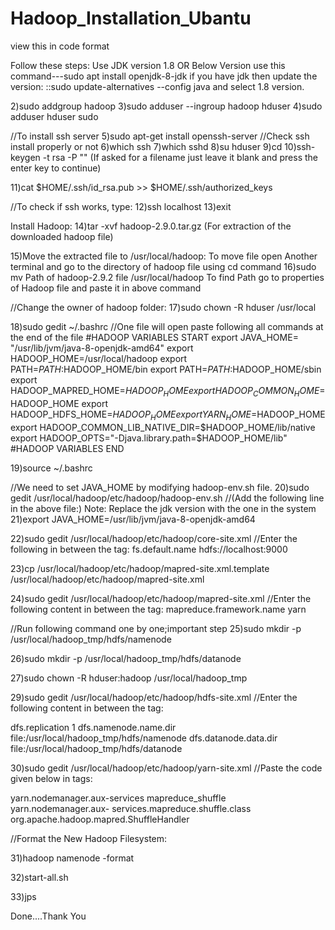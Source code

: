# Hadoop_Installation_Ubantu

view this in code format

Follow these steps:
Use JDK version 1.8 OR Below Version 
use this command---sudo apt install openjdk-8-jdk
if you have jdk then update the version:
::sudo update-alternatives --config java
and select 1.8 version.

2)sudo addgroup hadoop
3)sudo adduser --ingroup hadoop hduser
4)sudo adduser hduser sudo

//To install ssh server
5)sudo apt-get install openssh-server
//Check ssh install properly or not
6)which ssh 
7)which sshd
8)su hduser
9)cd
10)ssh-keygen -t rsa -P "" (If asked for a filename just leave it blank and press the enter key to continue)

11)cat $HOME/.ssh/id_rsa.pub >> $HOME/.ssh/authorized_keys 	

//To check if ssh works, type: 
12)ssh localhost
13)exit

Install Hadoop:
14)tar -xvf hadoop-2.9.0.tar.gz (For extraction of the downloaded hadoop file)

15)Move the extracted file to /usr/local/hadoop:
To move file open Another terminal and go to the directory of hadoop file using cd command
16)sudo mv Path of hadoop-2.9.2 file /usr/local/hadoop
To find Path go to properties of Hadoop file and paste it in above command

//Change the owner of hadoop folder: 
17)sudo chown -R hduser /usr/local

18)sudo gedit ~/.bashrc
//One file will open paste following all commands at the end of the file
#HADOOP VARIABLES START
export JAVA_HOME= "/usr/lib/jvm/java-8-openjdk-amd64"
export HADOOP_HOME=/usr/local/hadoop
export PATH=$PATH:$HADOOP_HOME/bin
export PATH=$PATH:$HADOOP_HOME/sbin
export HADOOP_MAPRED_HOME=$HADOOP_HOME
export HADOOP_COMMON_HOME=$HADOOP_HOME
export HADOOP_HDFS_HOME=$HADOOP_HOME
export YARN_HOME=$HADOOP_HOME
export HADOOP_COMMON_LIB_NATIVE_DIR=$HADOOP_HOME/lib/native
export HADOOP_OPTS="-Djava.library.path=$HADOOP_HOME/lib"
#HADOOP VARIABLES END

19)source ~/.bashrc

//We need to set JAVA_HOME by modifying hadoop-env.sh file.
20)sudo gedit /usr/local/hadoop/etc/hadoop/hadoop-env.sh 
//(Add the following line in the above file:) Note: Replace the jdk version with the one in the system
21)export JAVA_HOME=/usr/lib/jvm/java-8-openjdk-amd64

22)sudo gedit /usr/local/hadoop/etc/hadoop/core-site.xml
//Enter the following in between the <configuration></configuration> tag:
<property>
<name>fs.default.name</name>
<value>hdfs://localhost:9000</value>
</property>

23)cp /usr/local/hadoop/etc/hadoop/mapred-site.xml.template /usr/local/hadoop/etc/hadoop/mapred-site.xml

24)sudo gedit /usr/local/hadoop/etc/hadoop/mapred-site.xml
//Enter the following content in between the <configuration></configuration> tag:
<property>
<name>mapreduce.framework.name</name>
<value>yarn</value>
</property>

//Run following command one by one;important step
25)sudo mkdir -p /usr/local/hadoop_tmp/hdfs/namenode

26)sudo mkdir -p /usr/local/hadoop_tmp/hdfs/datanode

27)sudo chown -R hduser:hadoop /usr/local/hadoop_tmp

29)sudo gedit /usr/local/hadoop/etc/hadoop/hdfs-site.xml
//Enter the following content in between the <configuration></configuration> tag:

<property>
<name>dfs.replication</name>
<value>1</value>
</property>
<property>
<name>dfs.namenode.name.dir</name>
<value>file:/usr/local/hadoop_tmp/hdfs/namenode</value>
</property>
<property>
<name>dfs.datanode.data.dir</name>
<value>file:/usr/local/hadoop_tmp/hdfs/datanode</value>
</property>

30)sudo gedit /usr/local/hadoop/etc/hadoop/yarn-site.xml
//Paste the code given below in <configuration> tags:

<property>
<name>yarn.nodemanager.aux-services</name>
<value>mapreduce_shuffle</value>
</property>
<property>
<name>yarn.nodemanager.aux-
services.mapreduce.shuffle.class</name>
<value>org.apache.hadoop.mapred.ShuffleHandler</value>
</property>

//Format the New Hadoop Filesystem:

31)hadoop namenode -format

32)start-all.sh
  
33)jps
  
Done....Thank You
